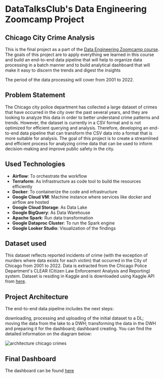 # DataTalksClub's Data Engineering Zoomcamp Project

## Chicago City Crime Analysis
This is the final project as a part of the [Data Engineering Zoomcamp course](https://github.com/DataTalksClub/data-engineering-zoomcamp/blob/main/README.md). The goals of this project are to apply everything we learned in this course and build an end-to-end data pipeline that will help to organize data processing in a batch manner and to build analytical dashboard that will make it easy to discern the trends and digest the insights 


The period of the data processing will cover from 2001 to 2022.

## Problem Statement

The Chicago city police department has collected a large dataset of crimes that have occurred in the city over the past several years, and they are looking to analyze this data in order to better understand crime patterns and trends. However, the dataset is currently in a CSV format and is not optimized for efficient querying and analysis. Therefore, developing an end-to-end data pipeline that can transform the CSV data into a format that is more suitable for analysis.  The goal of this project is to create a streamlined and efficient process for analyzing crime data that can be used to inform decision-making and improve public safety in the city.


## Used Technologies


* __Airflow__: To orchestrate the workflow
* __Terraform__: As Infrastructure as code tool to build the resources efficiently
* __Docker__: To containerize the code and infrastructure
* __Google Cloud VM__: Machine instance where services like docker and airflow are hosted
* __Google Cloud Storage__: As Data Lake
* __Google BigQuery__: As Data Warehouse
* __Apache Spark__: Run data transformation
* __Google Dataproc Cluster__: To run the Spark engine
* __Google Looker Studio__: Visualization of the findings

## Dataset used

This dataset reflects reported incidents of crime (with the exception of murders where data exists for each victim) that occurred in the City of Chicago from 2001 to 2022. Data is extracted from the Chicago Police Department's CLEAR (Citizen Law Enforcement Analysis and Reporting) system. Dataset is residing in Kaggle and is downloaded using Kaggle API from [here](https://www.kaggle.com/datasets/salikhussaini49/chicago-crimes).



## Project Architecture

The end-to-end data pipeline includes the next steps:

downloading, processing and uploading of the initial dataset to a DL;
moving the data from the lake to a DWH;
transforming the data in the DWH and preparing it for the dashboard;
dashboard creating.
You can find the detailed information on the diagram below:

![architecture chicago crimes](https://user-images.githubusercontent.com/88390708/230216468-ef38c0d0-0fc8-4394-99ce-8e2749eef9bc.jpg)

## Final Dashboard

The dashboard can be found [here](https://lookerstudio.google.com/s/lrQNEgBjkaE)


